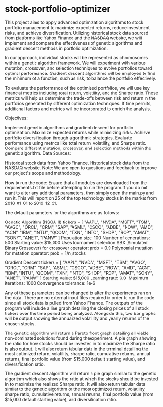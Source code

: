 # stock-portfolio-optimizer
This project aims to apply advanced optimization algorithms to stock portfolio management to maximize expected returns, reduce investment risks, and achieve diversification. Utilizing historical stock data sourced from platforms like Yahoo Finance and the NASDAQ website, we will implement and compare the effectiveness of genetic algorithms and gradient descent methods in portfolio optimization.

In our approach, individual stocks will be represented as chromosomes within a genetic algorithm framework. We will experiment with various mutation, crossover, and selection techniques to evolve portfolios toward optimal performance. Gradient descent algorithms will be employed to find the minimum of a function, such as risk, to balance the portfolio effectively.

To evaluate the performance of the optimized portfolios, we will use key financial metrics including total return, volatility, and the Sharpe ratio. These metrics will help us determine the trade-offs between risk and return in the portfolios generated by different optimization techniques. If time permits, additional factors and metrics will be incorporated to enrich the analysis.

Objectives:

Implement genetic algorithms and gradient descent for portfolio optimization.
Maximize expected returns while minimizing risks.
Achieve portfolio diversification through algorithmic strategies.
Evaluate performance using metrics like total return, volatility, and Sharpe ratio.
Compare different mutation, crossover, and selection methods within the genetic algorithm.
Data Sources:

Historical stock data from Yahoo Finance.
Historical stock data from the NASDAQ website.
Note: We are open to questions and feedback to improve our project's scope and methodology.

How to run the code:
Ensure that all modules are downloaded from the requirements.txt file before attempting to run
the program.If you do not want to alter any additional parameters, then simply open the main.py 
and run it. This will report on 25 of the top technology stocks in the market from 2018-01-01 
to 2019-12-31. 

The default parameters for the algorithms are as follows:

Genetic Algorithm (NSGA-II)
 tickers = [
   "AAPL", "NVDA", "MSFT", "TSM", "AVGO", "ORCL", "CRM", "SAP", "ASML", "CSCO",
   "ADBE", "NOW", "AMD", "ACN", "IBM", "INTU", "QCOM", "TXN", "INTC", "SHOP",
   "ROP", "AMAT", "SONY", "ANET", "PANW"
]
Population size: 100
Number of generations: 500
Starting value: $15,000
Uses tournament selection
SBX (Simulated Binary Crossover) for crossover operator: prob = 0.9
Polynomial mutation for mutation operator: prob = 1/n_stocks


Gradient Descent
 tickers = [
   "AAPL", "NVDA", "MSFT", "TSM", "AVGO", "ORCL", "CRM", "SAP", "ASML", "CSCO",
   "ADBE", "NOW", "AMD", "ACN", "IBM", "INTU", "QCOM", "TXN", "INTC", "SHOP",
   "ROP", "AMAT", "SONY", "ANET", "PANW"
]
Starting value: $15,000
Learning rate: 0.01
Maximum iterations: 1000
Convergence tolerance: 1e-6

Any of these parameters can be changed to alter the experiments ran on the data.
There are no external input files required in order to run the code since all stock
data is pulled from Yahoo Finance. The outputs of the program will include 
a line graph detailing the closing prices of all stock tickers over the time period 
being analyzed. Alongside this, two bar graphs will be output showing the annualized
volatility and yearly returns of the chosen stocks. 

The genetic algorithm will return a Pareto front graph detailing all viable 
non-dominated solutions found during theexperiment. A pie graph showing the ratio for 
how stocks should be invested in to maximize the Sharpe ratio is also output. It will 
also return tabular data in the terminal detailing the most optimized return, volatility, 
sharpe ratio, cumulative returns, annual returns, final portfolio value (from $15,000 
default starting value), and diversification ratio. 

The gradient descent algorithm will return a pie graph similar to the genetic algorithm
which also shows the ratio at which the stocks should be invested in to maximize the
realized Sharpe ratio. It will also return tabular data similar to the genetic algorithm of
the most optimized return, volatility, sharpe ratio, cumulative returns, annual returns, 
final portfolio value (from $15,000 default starting value), and diversification ratio. 
